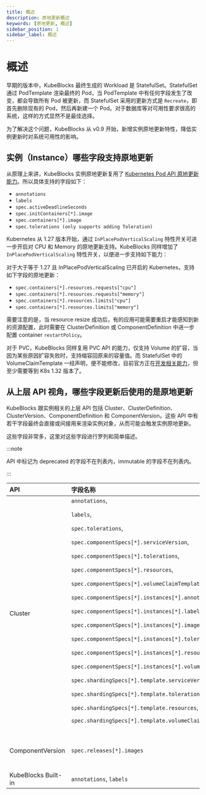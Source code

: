 ```yaml
---
title: 概述
description: 原地更新概述
keywords: [原地更新, 概述]
sidebar_position: 1
sidebar_label: 概述
---
```


# 概述

早期的版本中，KubeBlocks 最终生成的 Workload 是 StatefulSet。StatefulSet 通过 PodTemplate 渲染最终的 Pod，当 PodTemplate 中有任何字段发生了改变，都会导致所有 Pod 被更新，而 StatefulSet 采用的更新方式是 `Recreate`，即首先删除现有的 Pod，然后再新建一个 Pod。对于数据库等对可用性要求很高的系统，这样的方式显然不是最佳选择。

为了解决这个问题，KubeBlocks 从 v0.9 开始，新增实例原地更新特性，降低实例更新时对系统可用性的影响。

## 实例（Instance）哪些字段支持原地更新

从原理上来讲，KubeBlocks 实例原地更新复用了 [Kubernetes Pod API 原地更新能力](https://kubernetes.io/docs/concepts/workloads/pods/#pod-update-and-replacement)。所以具体支持的字段如下：

* `annotations`
* `labels`
* `spec.activeDeadlineSeconds`
* `spec.initContainers[*].image`
* `spec.containers[*].image`
* `spec.tolerations (only supports adding Toleration)`

Kubernetes 从 1.27 版本开始，通过 `InPlacePodVerticalScaling` 特性开关可进一步开启对 CPU 和 Memory 的原地更新支持。KubeBlocks 同样增加了 `InPlacePodVerticalScaling` 特性开关，以便进一步支持如下能力：

对于大于等于 1.27 且 InPlacePodVerticalScaling 已开启的 Kubernetes，支持如下字段的原地更新：

* `spec.containers[*].resources.requests["cpu"]`
* `spec.containers[*].resources.requests["memory"]`
* `spec.containers[*].resources.limits["cpu"]`
* `spec.containers[*].resources.limits["memory"]`

需要注意的是，当 resource resize 成功后，有的应用可能需要重启才能感知到新的资源配置，此时需要在 ClusterDefinition 或 ComponentDefinition 中进一步配置 container `restartPolicy`。

对于 PVC，KubeBlocks 同样复用 PVC API 的能力，仅支持 Volume 的扩容，当因为某些原因扩容失败时，支持缩容回原来的容量值。而 StatefulSet 中的 VolumeClaimTemplate 一经声明，便不能修改，目前官方正在[开发相关能力](https://github.com/kubernetes/enhancements/pull/4651)，但至少需要等到 K8s 1.32 版本了。

## 从上层 API 视角，哪些字段更新后使用的是原地更新

KubeBlocks 跟实例相关的上层 API 包括 Cluster、ClusterDefinition、ClusterVersion、ComponentDefinition 和 ComponentVersion。这些 API 中有若干字段最终会直接或间接用来渲染实例对象，从而可能会触发实例原地更新。

这些字段非常多，这里对这些字段进行罗列和简单描述。

:::note

API 中标记为 deprecated 的字段不在列表内，immutable 的字段不在列表内。

:::

| API |   字段名称    |   描述  |
|:-----|:-------|:-----------|
|Cluster| `annotations`, <p>`labels`, </p><p>`spec.tolerations`, </p><p>`spec.componentSpecs[*].serviceVersion`, </p><p>`spec.componentSpecs[*].tolerations`, </p><p>`spec.componentSpecs[*].resources`, </p><p>`spec.componentSpecs[*].volumeClaimTemplates`, </p><p>`spec.componentSpecs[*].instances[*].annotations`, </p><p>`spec.componentSpecs[*].instances[*].labels`, </p><p>`spec.componentSpecs[*].instances[*].image`, </p><p>`spec.componentSpecs[*].instances[*].tolerations`, </p><p>`spec.componentSpecs[*].instances[*].resources`, </p><p>`spec.componentSpecs[*].instances[*].volumeClaimTemplates`, </p><p>`spec.shardingSpecs[*].template.serviceVersion`, </p><p>`spec.shardingSpecs[*].template.tolerations`, </p><p>`spec.shardingSpecs[*].template.resources`, </p><p>`spec.shardingSpecs[*].template.volumeClaimTemplates`</p> | Resources 相关字段都指的是：<p>`requests["cpu"]`,</p><p>`requests["memory"]`,</p><p>`limits["cpu"]`,</p>`limits["memory"]` |
|   ComponentVersion  | `spec.releases[*].images`   | 是否会触发实例原地更新取决于最终匹配的 Image 是否有变化。           |
| KubeBlocks Built-in |  `annotations`, `labels` |    |
